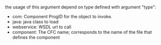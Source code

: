 the usage of this argument depend on type defined with argument "type":
- com: Component ProgID for the object to invoke.
- java: java class to load
- webservice: WSDL url to call
- component: The CFC name; corresponds to the name of the file that defines the component